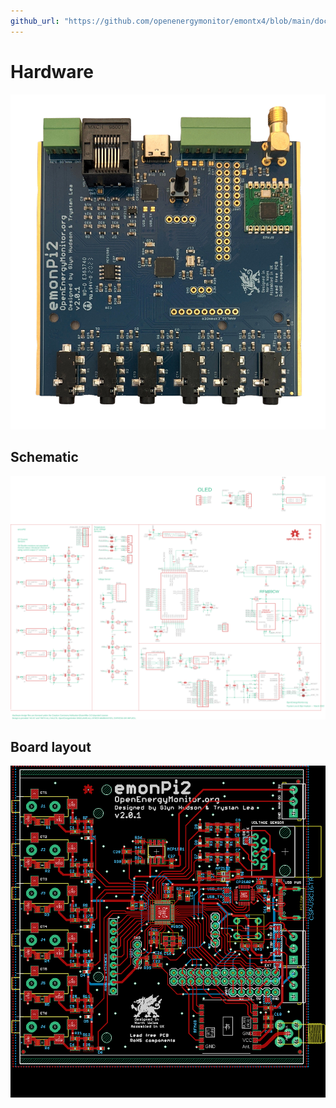 ```yaml
---
github_url: "https://github.com/openenergymonitor/emontx4/blob/main/docs/hardware.md"
---
```


# Hardware

![emonpi2_board.jpg](img/emonpi2_board.jpg)

## Schematic

![schematic.png](img/schematic.png)

## Board layout

![board.png](img/board.png)
